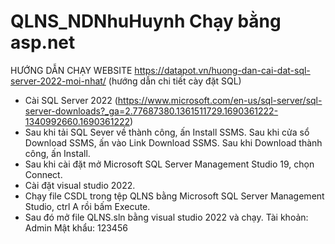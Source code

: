 # QLNS_NDNhuHuynh Chạy bằng asp.net 
HƯỚNG DẪN CHẠY WEBSITE
https://datapot.vn/huong-dan-cai-dat-sql-server-2022-moi-nhat/ (hướng dẫn chi tiết cày đặt SQL)
 - Cài SQL Server 2022 (https://www.microsoft.com/en-us/sql-server/sql-server-downloads?_ga=2.77687380.1361511729.1690361222-1340992660.1690361222)
 - Sau khi tải SQL Sever về thành công, ấn Install SSMS.  Sau khi cửa sổ Download SSMS, ấn vào Link Download SSMS. Sau khi Download thành công, ấn Install.
 - Sau khi cài đặt mở Microsoft SQL Server Management Studio 19, chọn Connect.
 - Cài đặt visual studio 2022.
 - Chạy file CSDL trong tệp QLNS bằng Microsoft SQL Server Management Studio, ctrl A rồi bấm Execute.
 - Sau đó mở file QLNS.sln bằng visual studio 2022 và chạy.
Tài khoản: Admin
Mật khẩu: 123456


 

